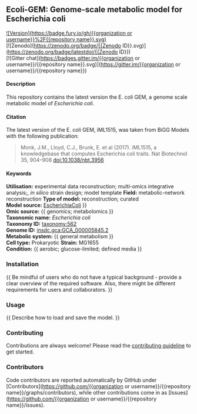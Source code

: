 ## Ecoli-GEM: Genome-scale metabolic model for Escherichia coli

[![Version](https://badge.fury.io/gh/{{organization or username}}%2F{{repository name}}.svg)](https://badge.fury.io/gh/sysbiochalmers/yeast-gem)  
[![Zenodo](https://zenodo.org/badge/{{Zenodo ID}}.svg)](https://zenodo.org/badge/latestdoi/{{Zenodo ID}})  
[![Gitter chat](https://badges.gitter.im/{{organization or username}}/{{repository name}}.svg)](https://gitter.im/{{organization or username}}/{{repository name}})


#### Description

This repository contains the latest version the E. coli GEM, a genome scale metabolic model of _Escherichia coli_. 


#### Citation

The latest version of the E. coli GEM, iML1515, was taken from BiGG Models with the following publication:
  > Monk, J.M., Lloyd, C.J., Brunk, E. et al (2017). iML1515, a knowledgebase that computes Escherichia coli traits. Nat Biotechnol 35, 904–908 [doi:10.1038/nbt.3956](https://doi.org/10.1038/nbt.3956)

#### Keywords

**Utilisation:** experimental data reconstruction; multi-omics integrative analysis;, _in silico_ strain design; model template 
**Field:** metabolic-network reconstruction 
**Type of model:** reconstruction; curated  
**Model source:** [EscherichiaColi](https://doi.org/10.1038/nbt.3956) }}  
**Omic source:** {{ genomics; metabolomics }}  
**Taxonomic name:** _Escherichia coli_   
**Taxonomy ID:** [taxonomy:562](https://identifiers.org/taxonomy:562)   
**Genome ID:** [insdc.gca:GCA_000005845.2](https://identifiers.org/insdc.gca:GCA_000005845.2)   
**Metabolic system:** {{ general metabolism }}  
**Cell type:** Prokaryotic 
**Strain:** MG1655  
**Condition:** {{ aerobic; glucose-limited; defined media }}  


### Installation

{{ Be mindful of users who do not have a typical background - provide a clear overview of the required software. Also, there might be different requirements for users and collaborators. }}


### Usage

{{ Describe how to load and save the model. }}


### Contributing

Contributions are always welcome! Please read the [contributing guideline](.github/CONTRIBUTING.md) to get started.


### Contributors

Code contributors are reported automatically by GitHub under [Contributors](https://github.com/{{organization or username}}/{{repository name}}/graphs/contributors), while other contributions come in as [Issues](https://github.com/{{organization or username}}/{{repository name}}/issues).
